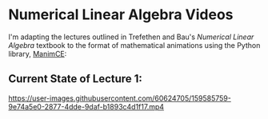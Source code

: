 # Numerical Linear Algebra Videos

I'm adapting the lectures outlined in Trefethen and Bau's _Numerical Linear Algebra_ textbook to the format of mathematical animations using the Python library, [ManimCE](https://github.com/ManimCommunity/manim):

## Current State of Lecture 1:

https://user-images.githubusercontent.com/60624705/159585759-9e74a5e0-2877-4dde-9daf-b1893c4d1f17.mp4
